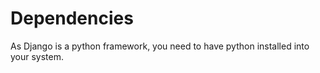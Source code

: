 # Dependencies

As Django is a python framework, you need to have python installed into your system.
